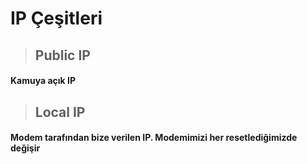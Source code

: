 # IP Çeşitleri
> ## Public IP 
#### Kamuya açık IP
> ## Local IP
#### Modem tarafından bize verilen IP. Modemimizi her resetlediğimizde değişir
